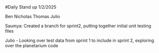 #Daily Stand up  1/2/2025

Ben
Nicholas
Thomas
Julio

Saumya: Created a branch for sprint2, putting together initial unit testing files

Julio - Looking over test data from sprint 1 to include in sprint 2, exploring over the planetarium code 
